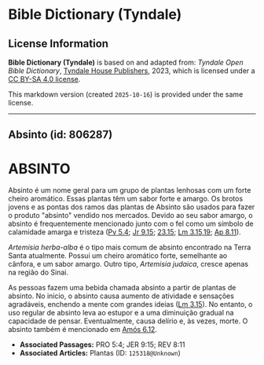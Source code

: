 # Bible Dictionary (Tyndale)

## License Information

**Bible Dictionary (Tyndale)** is based on and adapted from: _Tyndale Open Bible Dictionary_, [Tyndale House Publishers](https://tyndaleopenresources.com/), 2023, which is licensed under a [CC BY-SA 4.0 license](https://creativecommons.org/licenses/by-sa/4.0/legalcode.en).

This markdown version (created `2025-10-16`) is provided under the same license.



--------------------------------

## Absinto (id: 806287)

ABSINTO
=======

Absinto é um nome geral para um grupo de plantas lenhosas com um forte cheiro aromático. Essas plantas têm um sabor forte e amargo. Os brotos jovens e as pontas dos ramos das plantas de Absinto são usados para fazer o produto "absinto" vendido nos mercados. Devido ao seu sabor amargo, o absinto é frequentemente mencionado junto com o fel como um símbolo de calamidade amarga e tristeza ([Pv 5\.4](https://ref.ly/Prov5:4); [Jr 9\.15](https://ref.ly/Jer9:15); [23\.15](https://ref.ly/Jer23:15); [Lm 3\.15,19](https://ref.ly/Lam3:15,Lam3:19); [Ap 8\.11](https://ref.ly/Rev8:11)).

*Artemisia herba\-alba* é o tipo mais comum de absinto encontrado na Terra Santa atualmente. Possui um cheiro aromático forte, semelhante ao cânfora, e um sabor amargo. Outro tipo, *Artemisia judaica*, cresce apenas na região do Sinai.

As pessoas fazem uma bebida chamada absinto a partir de plantas de absinto. No início, o absinto causa aumento de atividade e sensações agradáveis, enchendo a mente com grandes ideias ([Lm 3\.15](https://ref.ly/Lam3:15)). No entanto, o uso regular de absinto leva ao estupor e a uma diminuição gradual na capacidade de pensar. Eventualmente, causa delírio e, às vezes, morte. O absinto também é mencionado em [Amós 6\.12](https://ref.ly/Amos6:12).

* **Associated Passages:** PRO 5:4; JER 9:15; REV 8:11
* **Associated Articles:** Plantas (ID: `125318@Unknown`)

